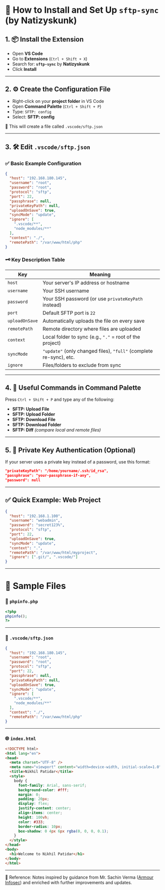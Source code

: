 
# 🚀 How to Install and Set Up `sftp-sync` (by Natizyskunk)

## 1. 📦 Install the Extension

* Open **VS Code**
* Go to **Extensions** (`Ctrl + Shift + X`)
* Search for: **`sftp-sync`** by **Natizyskunk**
* Click **Install**

---

## 2. ⚙️ Create the Configuration File

* Right-click on your **project folder** in VS Code
* Open **Command Palette** (`Ctrl + Shift + P`)
* Type: `SFTP: config`
* Select: **SFTP: config**

📁 This will create a file called `.vscode/sftp.json`

---

## 3. 🛠️ Edit `.vscode/sftp.json`

### ✅ Basic Example Configuration

```json
{
  "host": "192.168.180.145",
  "username": "root",
  "password": "root",
  "protocol": "sftp",
  "port": 22,
  "passphrase": null,
  "privateKeyPath": null,
  "uploadOnSave": true,
  "syncMode": "update",
  "ignore": [
    ".vscode/**",
    "node_modules/**"
  ],
  "context": "./",
  "remotePath": "/var/www/html/php"
}
```

### 🗝️ Key Description Table

| Key            | Meaning                                                            |
| -------------- | ------------------------------------------------------------------ |
| `host`         | Your server's IP address or hostname                               |
| `username`     | Your SSH username                                                  |
| `password`     | Your SSH password (or use `privateKeyPath` instead)                |
| `port`         | Default SFTP port is `22`                                          |
| `uploadOnSave` | Automatically uploads the file on every save                       |
| `remotePath`   | Remote directory where files are uploaded                          |
| `context`      | Local folder to sync (e.g., `"."` = root of the project)           |
| `syncMode`     | `"update"` (only changed files), `"full"` (complete re-sync), etc. |
| `ignore`       | Files/folders to exclude from sync                                 |

---

## 4. 🧩 Useful Commands in Command Palette

Press `Ctrl + Shift + P` and type any of the following:

* **SFTP: Upload File**
* **SFTP: Upload Folder**
* **SFTP: Download File**
* **SFTP: Download Folder**
* **SFTP: Diff** *(compare local and remote files)*

---

## 5. 🔐 Private Key Authentication (Optional)

If your server uses a private key instead of a password, use this format:

```json
"privateKeyPath": "/home/yourname/.ssh/id_rsa",
"passphrase": "your-passphrase-if-any",
"password": null
```

---

## ✅ Quick Example: Web Project

```json
{
  "host": "192.168.1.100",
  "username": "webadmin",
  "password": "secret123%",
  "protocol": "sftp",
  "port": 22,
  "uploadOnSave": true,
  "syncMode": "update",
  "context": ".",
  "remotePath": "/var/www/html/myproject",
  "ignore": [".git/", ".vscode/"]
}
```

---

# 🧾 Sample Files

### 📄 `phpinfo.php`

```php
<?php
phpinfo();
?>
```

---

### 📄 `.vscode/sftp.json`

```json
{
  "host": "192.168.180.145",
  "username": "root",
  "password": "root",
  "protocol": "sftp",
  "port": 22,
  "passphrase": null,
  "privateKeyPath": null,
  "uploadOnSave": true,
  "syncMode": "update",
  "ignore": [
    ".vscode/**",
    "node_modules/**"
  ],
  "context": "./",
  "remotePath": "/var/www/html/php"
}
```

---

### 🌐 `index.html`

```html
<!DOCTYPE html>
<html lang="en">
<head>
  <meta charset="UTF-8" />
  <meta name="viewport" content="width=device-width, initial-scale=1.0" />
  <title>Nikhil Patidar</title>
  <style>
    body {
      font-family: Arial, sans-serif;
      background-color: #fff;
      margin: 0;
      padding: 20px;
      display: flex;
      justify-content: center;
      align-items: center;
      height: 100vh;
      color: #333;
      border-radius: 10px;
      box-shadow: 0 4px 6px rgba(0, 0, 0, 0.1);
    }
  </style>
</head>
<body>
  <h1>Welcome to Nikhil Patidar</h1>
</body>
</html>
```

---
📖 Reference: Notes inspired by guidance from Mr. Sachin Verma ([Armour Infosec](https://www.armourinfosec.com/)) and enriched with further improvements and updates.
